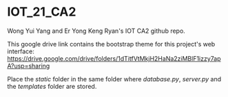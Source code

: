 # IOT_21_CA2
Wong Yui Yang and Er Yong Keng Ryan's IOT CA2 github repo.

This google drive link contains the bootstrap theme for this project's web interface: https://drive.google.com/drive/folders/1dTitfVtMkjH2HaNa2ziMBlF1izzy7apA?usp=sharing

Place the *static* folder in the same folder where *database.py*, *server.py* and the *templates* folder are stored.
